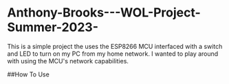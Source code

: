 # Anthony-Brooks---WOL-Project-Summer-2023-
This is a simple project the uses the ESP8266 MCU interfaced with a switch and LED to turn on my PC from my home network. I wanted to play around with using the MCU's network capabilities. 


##How To Use
